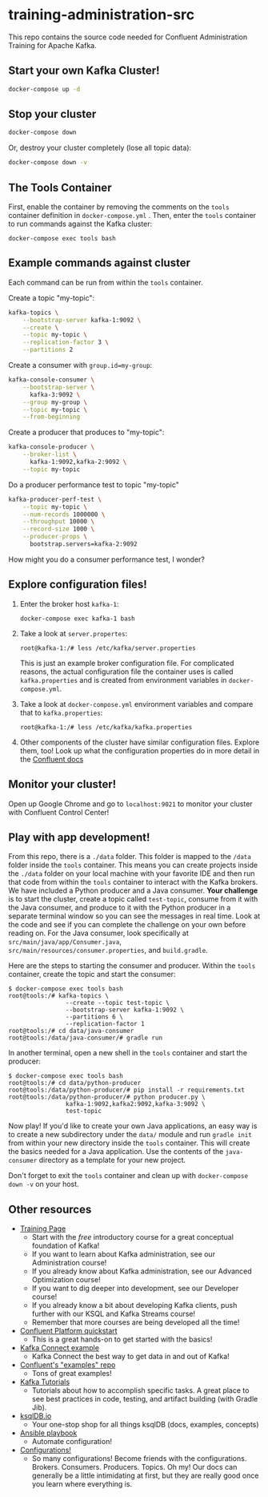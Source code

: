 # training-administration-src

This repo contains the source code needed for Confluent Administration Training for Apache Kafka.

## Start your own Kafka Cluster!

```bash
docker-compose up -d
```

## Stop your cluster

```bash
docker-compose down
```

Or, destroy your cluster completely (lose all topic data):

```bash
docker-compose down -v
```

## The Tools Container

First, enable the container by removing the comments on the `tools` container definition in `docker-compose.yml` . 
Then, enter the `tools` container to run commands against the Kafka cluster:

```
docker-compose exec tools bash
```

## Example commands against cluster

Each command can be run from within the `tools` container.

Create a topic "my-topic":

```bash
kafka-topics \
    --bootstrap-server kafka-1:9092 \
    --create \
    --topic my-topic \
    --replication-factor 3 \
    --partitions 2
```

Create a consumer with `group.id=my-group`:

```bash
kafka-console-consumer \
    --bootstrap-server \
      kafka-3:9092 \
    --group my-group \
    --topic my-topic \
    --from-beginning
```

Create a producer that produces to "my-topic":

```bash
kafka-console-producer \
    --broker-list \
      kafka-1:9092,kafka-2:9092 \
    --topic my-topic
```

Do a producer performance test to topic "my-topic"

```bash
kafka-producer-perf-test \
    --topic my-topic \
    --num-records 1000000 \
    --throughput 10000 \
    --record-size 1000 \
    --producer-props \
      bootstrap.servers=kafka-2:9092

```

How might you do a consumer performance test, I wonder?

## Explore configuration files!

1. Enter the broker host `kafka-1`:

    ```
   docker-compose exec kafka-1 bash
    ```
2. Take a look at `server.propertes`:

    ```
    root@kafka-1:/# less /etc/kafka/server.properties
    ```

    This is just an example broker configuration file. For complicated reasons, the actual configuration file the container uses is called `kafka.properties` and is created from environment variables in `docker-compose.yml`. 

3. Take a look at `docker-compose.yml` environment variables and compare that to `kafka.properties`:

    ```
    root@kafka-1:/# less /etc/kafka/kafka.properties
    ```

4. Other components of the cluster have similar configuration files. Explore them, too! Look up what the configuration properties do in more detail in the [Confluent docs](https://docs.confluent.io/current/installation/configuration/index.html)

## Monitor your cluster!

Open up Google Chrome and go to `localhost:9021` to monitor your cluster with Confluent Control Center!

## Play with app development!

From this repo, there is a `./data` folder. This folder is mapped to the `/data` folder inside the `tools` container. This means you can create projects inside the `./data` folder on your local machine with your favorite IDE and then run that code from within the `tools` container to interact with the Kafka brokers. We have included a Python producer and a Java consumer. **Your challenge** is to start the cluster, create a topic called `test-topic`, consume from it with the Java consumer, and produce to it with the Python producer in a separate terminal window so you can see the messages in real time. Look at the code and see if you can complete the challenge on your own before reading on. For the Java consumer, look specifically at `src/main/java/app/Consumer.java`, `src/main/resources/consumer.properties`, and `build.gradle`.

Here are the steps to starting the consumer and producer. Within the `tools` container, create the topic and start the consumer:
```
$ docker-compose exec tools bash
root@tools:/# kafka-topics \
                --create --topic test-topic \
                --bootstrap-server kafka-1:9092 \
                --partitions 6 \
                --replication-factor 1
root@tools:/# cd data/java-consumer
root@tools:/data/java-consumer/# gradle run
```

In another terminal, open a new shell in the `tools` container and start the producer:
```
$ docker-compose exec tools bash
root@tools:/# cd data/python-producer
root@tools:/data/python-producer/# pip install -r requirements.txt
root@tools:/data/python-producer/# python producer.py \
                kafka-1:9092,kafka2:9092,kafka-3:9092 \
                test-topic
```

Now play! If you'd like to create your own Java applications, an easy way is to create a new subdirectory under the `data/` module and run `gradle init` from within your new directory inside the `tools` container. This will create the basics needed for a Java application. Use the contents of the `java-consumer` directory as a template for your new project.

Don't forget to exit the `tools` container and clean up with `docker-compose down -v` on your host.

## Other resources

* [Training Page](https://www.confluent.io/training/)
  * Start with the *free* introductory course for a great conceptual foundation of Kafka!
  * If you want to learn about Kafka administration, see our Administration course!
  * If you already know about Kafka administration, see our Advanced Optimization course!
  * If you want to dig deeper into development, see our Developer course!
  * If you already know a bit about developing Kafka clients, push further with our KSQL and Kafka Streams course!
  * Remember that more courses are being developed all the time! 
* [Confluent Platform quickstart](https://docs.confluent.io/current/quickstart/ce-docker-quickstart.html)
  * This is a great hands-on to get started with the basics!
* [Kafka Connect example](https://github.com/confluentinc/examples/tree/5.3.0-post/mysql-debezium)
  * Kafka Connect the best way to get data in and out of Kafka!
* [Confluent's "examples" repo](https://github.com/confluentinc/examples)
  * Tons of great examples!
* [Kafka Tutorials](https://kafka-tutorials.confluent.io/)
  * Tutorials about how to accomplish specific tasks. A great place to see best practices in code, testing, and artifact building (with Gradle Jib).
* [ksqlDB.io](https://ksqldb.io/)
  * Your one-stop shop for all things ksqlDB (docs, examples, concepts) 
* [Ansible playbook](https://github.com/confluentinc/cp-ansible)
  * Automate configuration!
* [Configurations!](https://docs.confluent.io/current/installation/configuration/index.html)
  * So many configurations! Become friends with the configurations. Brokers. Consumers. Producers. Topics. Oh my! Our docs can generally be a little intimidating at first, but they are really good once you learn where everything is.



